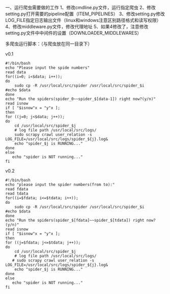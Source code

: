 一、运行爬虫需要做的工作
1、修改cmdline.py文件，运行指定爬虫
2、修改setting.py打开需要的pipeline配置（ITEM_PIPELINES）
3、修改setting.py修改LOG_FILE指定日志输出文件（linux和windows注意区别路径格式和读写权限）
4、修改middleware.py文件，修改代理地址
5、如果4修改了，注意修改setting.py文件中中间件的设置（DOWNLOADER_MIDDLEWARES）


多爬虫运行脚本：（与爬虫放在同一目录下）

v0.1
```
#!/bin/bash
echo "Please input the spide numbers"
read data
for((i=0; i<$data; i++));
do
    sudo cp -R /usr/local/src/spider /usr/local/src/spider_$i
#echo $data
done
echo "Run the spiders(spider_0~~spider_$[data-1]) right now?(y/n)"
read isnow
if [ "$isnow"x = "y"x ];
then
for ((j=0; j<$data; j++));
do
    cd /usr/local/src/spider_$j
    # log file path /usr/local/src/logs/
    sudo scrapy crawl user_relation -s LOG_FILE=/usr/local/src/logs/spider_${j}.log&
    echo "spider_$j is RUNNING..."
done
else
   echo "spider is NOT running..."
fi
```
v0.2
```
#!/bin/bash
echo "please input the spider numbers(from to):"
read fdata
read tdata
for((i=$fdata; i<=$tdata; i++));
do
    sudo cp -R /usr/local/src/spider /usr/local/src/spider_$i
#echo $data
done
echo "Run the spiders(spider_$[fdata]~~spider_$[tdata]) right now?(y/n)"
read isnow
if [ "$isnow"x = "y"x ];
then
for ((j=$fdata; j<=$tdata; j++));
do
    cd /usr/local/src/spider_$j
    # log file path /usr/local/src/logs/
   # sudo scrapy crawl user_relation -s LOG_FILE=/usr/local/src/logs/spider_${j}.log&
    echo "spider_$j is RUNNING..."
done
else
   echo "spider is NOT running..."
fi


```
